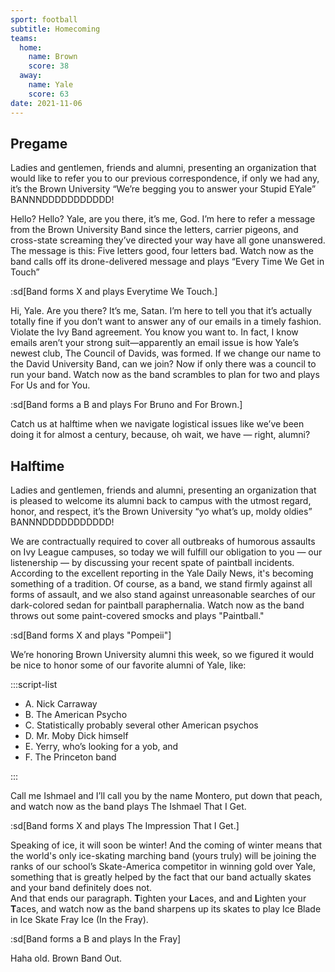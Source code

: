 ```yaml
---
sport: football
subtitle: Homecoming
teams:
  home:
    name: Brown
    score: 38
  away:
    name: Yale
    score: 63
date: 2021-11-06
---
```


## Pregame

Ladies and gentlemen, friends and alumni, presenting an organization that would like to refer you to our previous correspondence, if only we had any, it’s the Brown University “We’re begging you to answer your Stupid EYale” BANNNDDDDDDDDDDD!

Hello? Hello? Yale, are you there, it’s me, God. I’m here to refer a message from the Brown University Band since the letters, carrier pigeons, and cross-state screaming they’ve directed your way have all gone unanswered. The message is this: Five letters good, four letters bad. Watch now as the band calls off its drone-delivered message and plays “Every Time We Get in Touch”

:sd[Band forms X and plays Everytime We Touch.]

Hi, Yale. Are you there? It’s me, Satan. I’m here to tell you that it’s actually totally fine if you don’t want to answer any of our emails in a timely fashion. Violate the Ivy Band agreement. You know you want to. In fact, I know emails aren’t your strong suit—apparently an email issue is how Yale’s newest club, The Council of Davids, was formed. If we change our name to the David University Band, can we join? Now if only there was a council to run your band. Watch now as the band scrambles to plan for two and plays For Us and for You.

:sd[Band forms a B and plays For Bruno and For Brown.]

Catch us at halftime when we navigate logistical issues like we’ve been doing it for almost a century, because, oh wait, we have — right, alumni?

## Halftime

Ladies and gentlemen, friends and alumni, presenting an organization that is pleased to welcome its alumni back to campus with the utmost regard, honor, and respect, it’s the Brown University “yo what’s up, moldy oldies” BANNNDDDDDDDDDDD!

We are contractually required to cover all outbreaks of humorous assaults on Ivy League campuses, so today we will fulfill our obligation to you — our listenership — by discussing your recent spate of paintball incidents. According to the excellent reporting in the Yale Daily News, it's becoming something of a tradition. Of course, as a band, we stand firmly against all forms of assault, and we also stand against unreasonable searches of our dark-colored sedan for paintball paraphernalia. Watch now as the band throws out some paint-covered smocks and plays "Paintball."

:sd[Band forms X and plays "Pompeii"]

We’re honoring Brown University alumni this week, so we figured it would be nice to honor some of our favorite alumni of Yale, like:

:::script-list

- A. Nick Carraway
- B. The American Psycho
- C. Statistically probably several other American psychos
- D. Mr. Moby Dick himself
- E. Yerry, who’s looking for a yob, and
- F. The Princeton band

:::

Call me Ishmael and I’ll call you by the name Montero, put down that peach, and watch now as the band plays The Ishmael That I Get.

:sd[Band forms X and plays The Impression That I Get.]

Speaking of ice, it will soon be winter! And the coming of winter means that the world's only ice-skating marching band (yours truly) will be joining the ranks of our school’s Skate-America competitor in winning gold over Yale, something that is greatly helped by the fact that our band actually skates and your band definitely does not. \
And that ends our paragraph. **T**ighten your **L**aces, and and **L**ighten your **T**aces, and watch now as the band sharpens up its skates to play Ice Blade in Ice Skate Fray Ice (In the Fray).

:sd[Band forms a B and plays In the Fray]

Haha old. Brown Band Out.
